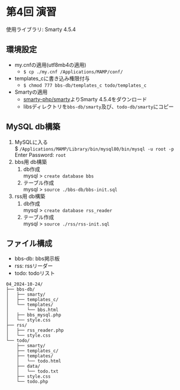 # 第4回 演習
使用ライブラリ: Smarty 4.5.4

## 環境設定
- my.cnfの適用(utf8mb4の適用)
    - `$ cp ./my.cnf /Applications/MAMP/conf/`
- templates_cに書き込み権限付与
    - `$ chmod 777 bbs-db/templates_c todo/templates_c`
- Smartyの適用
    - [smarty-php/smarty](https://github.com/smarty-php/smarty/releases/tag/v4.5.4)よりSmarty 4.5.4をダウンロード
    - libsディレクトリを`bbs-db/smarty`及び、`todo-db/smarty`にコピー

## MySQL db構築
1. MySQLに入る  
    $ `/Applications/MAMP/Library/bin/mysql80/bin/mysql -u root -p`  
    Enter Password: `root`
1. bbs用 db構築
    1. db作成  
        mysql > `create database bbs`
    1. テーブル作成  
        mysql > `source ./bbs-db/bbs-init.sql`
1. rss用 db構築
    1. db作成  
        mysql > `create database rss_reader`
    1. テーブル作成  
        mysql > `source ./rss/rss-init.sql`

## ファイル構成
- bbs-db: bbs掲示板
- rss: rssリーダー
- todo: todoリスト
```
04_2024-10-24/
├── bbs-db/
│   ├── smarty/
│   ├── templates_c/
│   └── templates/
│       └── bbs.html
│   ├── bbs_mysql.php
│   └── style.css
├── rss/
│   ├── rss_reader.php
│   └── style.css
└── todo/
    ├── smarty/
    ├── templates_c/
    ├── templates/
    │   └── todo.html
    ├── data/
    │   └── todo.txt
    ├── style.css
    └── todo.php
```

